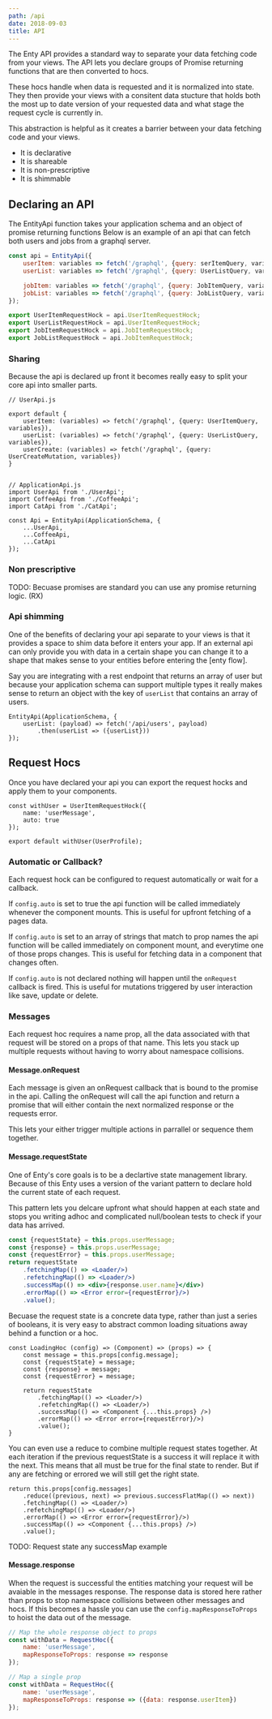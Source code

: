 ```yaml
---
path: /api
date: 2018-09-03
title: API
---
```


The Enty API provides a standard way to separate your data fetching code from your views.
The API lets you declare groups of Promise returning functions that are then converted to hocs.

These hocs handle when data is requested and it is normalized into state. They then provide your
views with a consitent data stucture that holds both the most up to date version of your requested
data and what stage the request cycle is currently in.

This abstraction is helpful as it creates a barrier between your data fetching code and your views.

* It is declarative
* It is shareable
* It is non-prescriptive
* It is shimmable


## Declaring an API
The EntityApi function takes your application schema and an object of promise returning functions 
Below is an example of an api that can fetch both users and jobs from a graphql server.

```js
const api = EntityApi({
    userItem: variables => fetch('/graphql', {query: serItemQuery, variables}),
    userList: variables => fetch('/graphql', {query: UserListQuery, variables}),

    jobItem: variables => fetch('/graphql', {query: JobItemQuery, variables}),
    jobList: variables => fetch('/graphql', {query: JobListQuery, variables})
});

export UserItemRequestHock = api.UserItemRequestHock;
export UserListRequestHock = api.UserItemRequestHock;
export JobItemRequestHock = api.JobItemRequestHock;
export JobListRequestHock = api.JobItemRequestHock;
```

### Sharing
Because the api is declared up front it becomes really easy to split your core api into smaller parts.

```
// UserApi.js

export default {
    userItem: (variables) => fetch('/graphql', {query: UserItemQuery, variables}),
    userList: (variables) => fetch('/graphql', {query: UserListQuery, variables}),
    userCreate: (variables) => fetch('/graphql', {query: UserCreateMutation, variables})
}


// ApplicationApi.js
import UserApi from './UserApi';
import CoffeeApi from './CoffeeApi';
import CatApi from './CatApi';

const Api = EntityApi(ApplicationSchema, {
    ...UserApi,
    ...CoffeeApi,
    ...CatApi
});

```

### Non prescriptive
TODO: Becuase promises are standard you can use any promise returning logic. (RX)

### Api shimming
One of the benefits of declaring your api separate to your views is that it provides a space
to shim data before it enters your app. If an external api can only provide you with data in a certain 
shape you can change it to a shape that makes sense to your entities before entering the [enty flow].

Say you are integrating with a rest endpoint that returns an array of user but because your application 
schema can support multiple types it really makes sense to return an object with the key of `userList`
that contains an array of users.

```
EntityApi(ApplicationSchema, {
    userList: (payload) => fetch('/api/users', payload)
        .then(userList => ({userList}))
});
```

## Request Hocs
Once you have declared your api you can export the request hocks and apply them to your components.

```
const withUser = UserItemRequestHock({
    name: 'userMessage',
    auto: true
});

export default withUser(UserProfile);
```

### Automatic or Callback? 
Each request hock can be configured to request automatically or wait for a callback.

If `config.auto` is set to true the api function will be called immediately whenever the component mounts.
This is useful for upfront fetching of a pages data.

If `config.auto` is set to an array of strings that match to prop names the api function will be called 
immediately on component mount, and everytime one of those props changes.
This is useful for fetching data in a component that changes often.

If `config.auto` is not declared nothing will happen until the `onRequest` callback is fired.
This is useful for mutations triggered by user interaction like save, update or delete.

### Messages
Each request hoc requires a name prop, all the data associated with that request will be stored 
on a props of that name. This lets you stack up multiple requests without having to 
worry about namespace collisions.

#### Message.onRequest
Each message is given an onRequest callback that is bound to the promise in the api.
Calling the onRequest will call the api function and return a promise that will either contain 
the next normalized response or the requests error.

This lets your either trigger multiple actions in parrallel or sequence them together.


#### Message.requestState
One of Enty's core goals is to be a declartive state management library. Because of this Enty uses 
a version of the variant pattern to declare hold the current state of each request.

This pattern lets you delcare upfront what should happen at each state and stops you writing adhoc 
and complicated null/boolean tests to check if your data has arrived.


```jsx
const {requestState} = this.props.userMessage;
const {response} = this.props.userMessage;
const {requestError} = this.props.userMessage;
return requestState
    .fetchingMap(() => <Loader/>)
    .refetchingMap(() => <Loader/>)
    .successMap(() => <div>{response.user.name}</div>)
    .errorMap(() => <Error error={requestError}/>)
    .value();
```

Becuase the request state is a concrete data type, rather than just a series of booleans, it 
is very easy to abstract common loading situations away behind a function or a hoc.

```
const LoadingHoc (config) => (Component) => (props) => {
    const message = this.props[config.message];
    const {requestState} = message;
    const {response} = message;
    const {requestError} = message;

    return requestState
        .fetchingMap(() => <Loader/>)
        .refetchingMap(() => <Loader/>)
        .successMap(() => <Component {...this.props} />)
        .errorMap(() => <Error error={requestError}/>)
        .value();
}
```

You can even use a reduce to combine multiple request states together.
At each iteration if the previous requestState is a success it will replace it with the next.
This means that all must be true for the final state to render.
But if any are fetching or errored we will still get the right state.

```
return this.props[config.messages]
    .reduce((previous, next) => previous.successFlatMap(() => next))
    .fetchingMap(() => <Loader/>)
    .refetchingMap(() => <Loader/>)
    .errorMap(() => <Error error={requestError}/>)
    .successMap(() => <Component {...this.props} />)
    .value();
```

TODO: Request state any successMap example

#### Message.response
When the request is successful the entities matching your request will be avaiable in the messages response.
The response data is stored here rather than props to stop namespace collisions between other messages and hocs.
If this becomes a hassle you can use the `config.mapResponseToProps` to hoist the data out of the message.

```jsx
// Map the whole response object to props
const withData = RequestHoc({
    name: 'userMessage',
    mapResponseToProps: response => response
});

// Map a single prop
const withData = RequestHoc({
    name: 'userMessage',
    mapResponseToProps: response => ({data: response.userItem})
});

```









